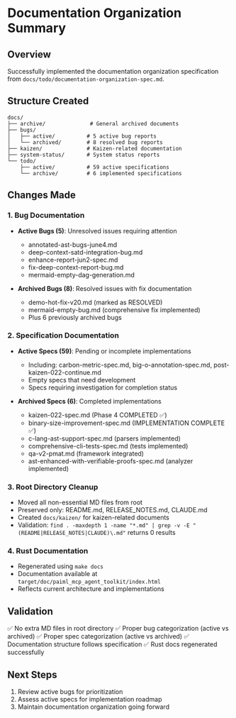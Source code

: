 # Documentation Organization Summary

## Overview
Successfully implemented the documentation organization specification from `docs/todo/documentation-organization-spec.md`.

## Structure Created
```
docs/
├── archive/              # General archived documents
├── bugs/
│   ├── active/          # 5 active bug reports
│   └── archived/        # 8 resolved bug reports
├── kaizen/              # Kaizen-related documentation
├── system-status/       # System status reports
└── todo/
    ├── active/          # 59 active specifications
    └── archive/         # 6 implemented specifications
```

## Changes Made

### 1. Bug Documentation
- **Active Bugs (5)**: Unresolved issues requiring attention
  - annotated-ast-bugs-june4.md
  - deep-context-satd-integration-bug.md
  - enhance-report-jun2-spec.md
  - fix-deep-context-report-bug.md
  - mermaid-empty-dag-generation.md

- **Archived Bugs (8)**: Resolved issues with fix documentation
  - demo-hot-fix-v20.md (marked as RESOLVED)
  - mermaid-empty-bug.md (comprehensive fix implemented)
  - Plus 6 previously archived bugs

### 2. Specification Documentation
- **Active Specs (59)**: Pending or incomplete implementations
  - Including: carbon-metric-spec.md, big-o-annotation-spec.md, post-kaizen-022-continue.md
  - Empty specs that need development
  - Specs requiring investigation for completion status

- **Archived Specs (6)**: Completed implementations
  - kaizen-022-spec.md (Phase 4 COMPLETED ✅)
  - binary-size-improvement-spec.md (IMPLEMENTATION COMPLETE ✅)
  - c-lang-ast-support-spec.md (parsers implemented)
  - comprehensive-cli-tests-spec.md (tests implemented)
  - qa-v2-pmat.md (framework integrated)
  - ast-enhanced-with-verifiable-proofs-spec.md (analyzer implemented)

### 3. Root Directory Cleanup
- Moved all non-essential MD files from root
- Preserved only: README.md, RELEASE_NOTES.md, CLAUDE.md
- Created `docs/kaizen/` for kaizen-related documents
- Validation: `find . -maxdepth 1 -name "*.md" | grep -v -E "(README|RELEASE_NOTES|CLAUDE)\.md"` returns 0 results

### 4. Rust Documentation
- Regenerated using `make docs`
- Documentation available at `target/doc/paiml_mcp_agent_toolkit/index.html`
- Reflects current architecture and implementations

## Validation
✅ No extra MD files in root directory
✅ Proper bug categorization (active vs archived)
✅ Proper spec categorization (active vs archived)
✅ Documentation structure follows specification
✅ Rust docs regenerated successfully

## Next Steps
1. Review active bugs for prioritization
2. Assess active specs for implementation roadmap
3. Maintain documentation organization going forward